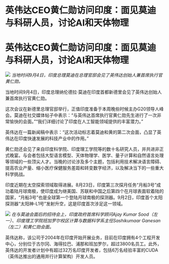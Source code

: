 # 英伟达CEO黄仁勋访问印度：面见莫迪与科研人员，讨论AI和天体物理

# 英伟达CEO黄仁勋访问印度：面见莫迪与科研人员，讨论AI和天体物理

![](https://inews.gtimg.com/om_bt/OeKuLZaAaU6PLtDELO4zE4zY0hPfZTRasuNmUeuRULztUAA/1000)
_当地时间9月4日，印度总理莫迪在总理官邸会见了英伟达创始人兼首席执行官黄仁勋。_

当地时间9月4日，印度总理纳伦德拉·莫迪在印度首都新德里会见了英伟达创始人兼首席执行官黄仁勋。

这次会议在新德里总理官邸举行，正值印度准备于本周晚些时候主办G20领导人峰会。莫迪在社交媒体帖子中表示：“与英伟达首席执行官黄仁勋先生进行了一次非常愉快的会面。”“我们详细讨论了印度在人工智能领域提供的丰富潜力。”

英伟达在一篇新闻稿中表示：“这次活动标志着莫迪和黄的第二次会面，凸显了英伟达在印度快速发展的科技产业中的作用。”

黄仁勋还会见了来自印度科学院、印度理工学院等的数十名研究人员，并共进非正式晚宴。与会者包括大型语言模型、天体物理学、医学、量子计算和自然语言处理等领域的一些顶尖人才。当晚的讨论涉及多个主题，包括利用技术解决语言障碍、提高农业产量、缩小医疗保健服务差距和转变数字经济，以及解决当下的一些重大科学挑战。

印度近期在太空探索领域取得进展。8月23日，印度第三次探月任务“月船3号”成功着陆月球南极，使印度成为继美国、苏联和中国之后第四个在月球表面软着陆的国家，“月船3号”也是全球第一个登陆月球南极的探测器。9月2日，印度首个太阳探测器“太阳神-L1号”发射升空，这是印度首次涉足这一领域。

![](https://inews.gtimg.com/om_bt/OC0l6GKWj0mRXe8D6fgZdhOL21t-_eVa_keZBSXqR0eL0AA/1000)
_在与莫迪会面后的招待会上，印度政府首席科学顾问Ajay Kumar Sood（左一）、印度理工学院班加罗尔校区计算与数据科学系主任Sashikumaar
Ganesan（左二）和黄仁勋会面。_

英伟达称，该公司于2004年在印度开始开展业务，目前在印度拥有4个工程开发中心，分别位于古尔冈、海得拉巴、浦那和班加罗尔，超过3800名员工。此外，英伟达的开发者计划中有超过32万名印度开发者，包括6万名经验丰富的CUDA（英伟达推出的通用并行计算架构）开发人员。

